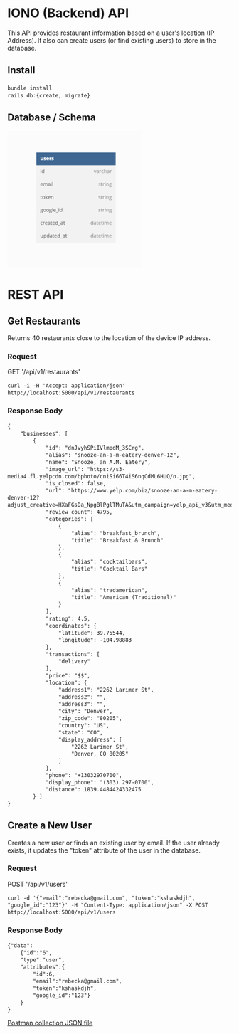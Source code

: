 # IONO (Backend) API 

This API provides restaurant information based on a user's location (IP Address). It also can create users (or find existing users) to store in the database.

## Install

`bundle install`<br>
`rails db:{create, migrate}`

## Database / Schema

<img src="app/documentation/images/schema.png" width="300">

# REST API
## Get Restaurants
Returns 40 restaurants close to the location of the device IP address.
### Request 

GET '/api/v1/restaurants'

    curl -i -H 'Accept: application/json' http://localhost:5000/api/v1/restaurants
### Response Body

```
{
    "businesses": [
        {
            "id": "dnJvyhSPiIVlmpdM_3SCrg",
            "alias": "snooze-an-a-m-eatery-denver-12",
            "name": "Snooze, an A.M. Eatery",
            "image_url": "https://s3-media4.fl.yelpcdn.com/bphoto/cniSi66T4iS6nqCdML6HUQ/o.jpg",
            "is_closed": false,
            "url": "https://www.yelp.com/biz/snooze-an-a-m-eatery-denver-12?adjust_creative=HXaFGsDa_NpgBlPglTMuTA&utm_campaign=yelp_api_v3&utm_medium=api_v3_business_search&utm_source=HXaFGsDa_NpgBlPglTMuTA",
            "review_count": 4795,
            "categories": [
                {
                    "alias": "breakfast_brunch",
                    "title": "Breakfast & Brunch"
                },
                {
                    "alias": "cocktailbars",
                    "title": "Cocktail Bars"
                },
                {
                    "alias": "tradamerican",
                    "title": "American (Traditional)"
                }
            ],
            "rating": 4.5,
            "coordinates": {
                "latitude": 39.75544,
                "longitude": -104.98883
            },
            "transactions": [
                "delivery"
            ],
            "price": "$$",
            "location": {
                "address1": "2262 Larimer St",
                "address2": "",
                "address3": "",
                "city": "Denver",
                "zip_code": "80205",
                "country": "US",
                "state": "CO",
                "display_address": [
                    "2262 Larimer St",
                    "Denver, CO 80205"
                ]
            },
            "phone": "+13032970700",
            "display_phone": "(303) 297-0700",
            "distance": 1839.4484424332475
        } ]
}
```

## Create a New User
Creates a new user or finds an existing user by email. If the user already exists, it updates the "token" attribute of the user in the database.
### Request 

POST '/api/v1/users'

    curl -d '{"email":"rebecka@gmail.com", "token":"kshaskdjh", "google_id":"123"}' -H "Content-Type: application/json" -X POST http://localhost:5000/api/v1/users

### Response Body

```
{"data":
    {"id":"6",
    "type":"user",
    "attributes":{
        "id":6,
        "email":"rebecka@gmail.com",
        "token":"kshaskdjh",
        "google_id":"123"}
    }
}
```
<a href='app/documentation/IONO - API.postman_collection.json'>Postman collection JSON file</a>


<!-- [Postman collection JSON file]('https://github.com/IONO-where-to-eat/iono_be/tree/main/app/documentation/IONO - API.postman_collection.JSON') -->
